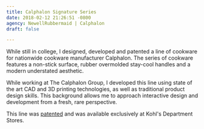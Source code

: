 ```yaml
---
title: Calphalon Signature Series
date: 2018-02-12 21:26:51 -0800
agency: NewellRubbermaid | Calphalon
draft: false

---
```

While still in college, I designed, developed and patented a line of cookware for nationwide cookware manufacturer Calphalon.  The series of cookware features a non-stick surface, rubber overmolded stay-cool handles and a modern understated aesthetic.

While working at The Calphalon Group, I developed this line using state of the art CAD and 3D printing technologies, as well as traditional product design skills.  This background allows me to approach interactive design and development from a fresh, rare perspective.

This line was [patented](http://bit.ly/bkZTA2) and was available exclusively at Kohl's Department Stores.
